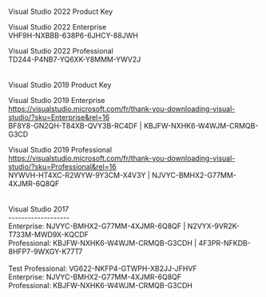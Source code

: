 Visual Studio 2022 Product Key <br>

Visual Studio 2022 Enterprise<br>
VHF9H-NXBBB-638P6-6JHCY-88JWH<br>

Visual Studio 2022 Professional<br>
TD244-P4NB7-YQ6XK-Y8MMM-YWV2J<br>
<br>
<br>
Visual Studio 2019 Product Key <br>

Visual Studio 2019 Enterprise<br>
https://visualstudio.microsoft.com/fr/thank-you-downloading-visual-studio/?sku=Enterprise&rel=16 <br>
BF8Y8-GN2QH-T84XB-QVY3B-RC4DF |  KBJFW-NXHK6-W4WJM-CRMQB-G3CD<br>

Visual Studio 2019 Professional<br>
https://visualstudio.microsoft.com/fr/thank-you-downloading-visual-studio/?sku=Professional&rel=16 <br>
NYWVH-HT4XC-R2WYW-9Y3CM-X4V3Y |  NJVYC-BMHX2-G77MM-4XJMR-6Q8QF<br>
<br>
<br>
Visual Studio 2017<br>
------------------- <br>
Enterprise:  NJVYC-BMHX2-G77MM-4XJMR-6Q8QF  |  N2VYX-9VR2K-T733M-MWD9X-KQCDF<br>
Professional: KBJFW-NXHK6-W4WJM-CRMQB-G3CDH |  4F3PR-NFKDB-8HFP7-9WXGY-K77T7<br>
<br>
Test Professional: VG622-NKFP4-GTWPH-XB2JJ-JFHVF <br>
Enterprise: NJVYC-BMHX2-G77MM-4XJMR-6Q8QF<br>
Professional: KBJFW-NXHK6-W4WJM-CRMQB-G3CDH<br>
